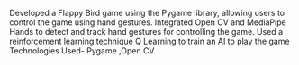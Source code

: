 Developed a Flappy Bird game using the Pygame library, allowing
users to control the game using hand gestures.
Integrated Open CV and MediaPipe Hands to detect and track
hand gestures for controlling the game.
Used a reinforcement learning technique Q Learning to train an
AI to play the game
Technologies Used- Pygame ,Open CV
